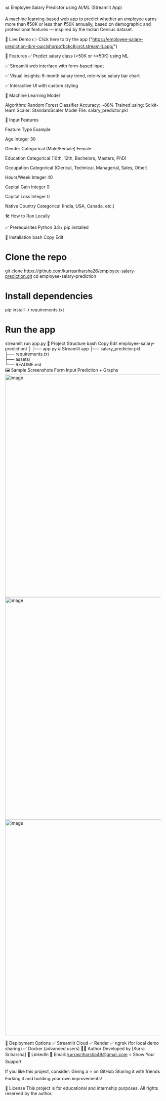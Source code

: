 📊 Employee Salary Predictor using AI/ML (Streamlit App)


A machine learning-based web app to predict whether an employee earns more than ₹50K or less than ₹50K annually, based on demographic and professional features — inspired by the Indian Census dataset.

🔗 Live Demo
👉 Click here to try the app ("https://employee-salary-prediction-ibm-oujclshorpofbckc8jcrct.streamlit.app/")

📌 Features
✅ Predict salary class (>50K or <=50K) using ML

✅ Streamlit web interface with form-based input

✅ Visual insights: 6-month salary trend, role-wise salary bar chart

✅ Interactive UI with custom styling

🧠 Machine Learning Model

Algorithm: Random Forest Classifier
Accuracy: ~88%
Trained using: Scikit-learn
Scaler: StandardScaler
Model File: salary_predictor.pkl

🧾 Input Features

Feature	Type	Example

Age	Integer	30

Gender	Categorical (Male/Female)	Female

Education	Categorical (10th, 12th, Bachelors, Masters, PhD)	

Occupation	Categorical (Clerical, Technical, Managerial, Sales, Other)

Hours/Week	Integer	40

Capital Gain	Integer	0

Capital Loss	Integer	0

Native Country	Categorical (India, USA, Canada, etc.)	

🛠️ How to Run Locally

✅ Prerequisites
Python 3.8+
pip installed

🔧 Installation
bash
Copy
Edit

# Clone the repo
git clone https://github.com/kurrasriharsha26/employee-salary-prediction.git
cd employee-salary-prediction

# Install dependencies
pip install -r requirements.txt

# Run the app
streamlit run app.py
📁 Project Structure
bash
Copy
Edit
employee-salary-prediction/
│
├── app.py                  # Streamlit app
├── salary_predictor.pkl    
├── requirements.txt        
├── assets/                 
└── README.md               
🖼️ Sample Screenshots
Form Input Prediction + Graphs
<img width="1280" height="721" alt="image" src="https://github.com/user-attachments/assets/2a4f1545-b04e-45ee-a3c2-b4add597a8c4" />
<img width="1280" height="721" alt="image" src="https://github.com/user-attachments/assets/a269f126-fea5-4f8f-a717-c5b542473f24" />
<img width="1280" height="700" alt="image" src="https://github.com/user-attachments/assets/ac91da76-a2bb-4dcf-995d-f7f9e264b463" />



🚀 Deployment Options
✅ Streamlit Cloud
✅ Render
✅ ngrok (for local demo sharing)
✅ Docker (advanced users)
🙋‍♂️ Author
Developed by [Kurra Sriharsha]
🔗 LinkedIn
📧 Email: kurrasriharsha49@gmail.com
⭐️ Show Your Support

If you like this project, consider:
Giving a ⭐️ on GitHub
Sharing it with friends
Forking it and building your own improvements!

📄 License
This project is for educational and internship purposes. All rights reserved by the author.
